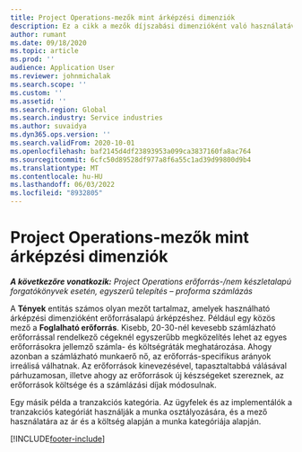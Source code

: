 ```yaml
---
title: Project Operations-mezők mint árképzési dimenziók
description: Ez a cikk a mezők díjszabási dimenzióként való használatával nyújt tájékoztatást a Dynamics 365 Project Operations.
author: rumant
ms.date: 09/18/2020
ms.topic: article
ms.prod: ''
audience: Application User
ms.reviewer: johnmichalak
ms.search.scope: ''
ms.custom: ''
ms.assetid: ''
ms.search.region: Global
ms.search.industry: Service industries
ms.author: suvaidya
ms.dyn365.ops.version: ''
ms.search.validFrom: 2020-10-01
ms.openlocfilehash: baf2145d4df23893953a099ca3837160fa8ac764
ms.sourcegitcommit: 6cfc50d89528df977a8f6a55c1ad39d99800d9b4
ms.translationtype: MT
ms.contentlocale: hu-HU
ms.lasthandoff: 06/03/2022
ms.locfileid: "8932805"
---
```

# <a name="project-operations-fields-as-pricing-dimensions"></a>Project Operations-mezők mint árképzési dimenziók

_**A következőre vonatkozik:** Project Operations erőforrás-/nem készletalapú forgatókönyvek esetén, egyszerű telepítés – proforma számlázás_

A **Tények** entitás számos olyan mezőt tartalmaz, amelyek használható árképzési dimenzióként erőforrásalapú árképzéshez. Például egy közös mező a **Foglalható erőforrás**. Kisebb, 20-30-nél kevesebb számlázható erőforrással rendelkező cégeknél egyszerűbb megközelítés lehet az egyes erőforrásokra jellemző számla- és költségráták meghatározása. Ahogy azonban a számlázható munkaerő nő, az erőforrás-specifikus arányok irreálisá válhatnak. Az erőforrások kinevezésével, tapasztaltabbá válásával párhuzamosan, illetve ahogy az erőforrások új készségeket szereznek, az erőforrások költsége és a számlázási díjak módosulnak. 

Egy másik példa a tranzakciós kategória. Az ügyfelek és az implementálók a tranzakciós kategóriát használják a munka osztályozására, és a mező használatára az ár és a költség alapján a munka kategóriája alapján.


[!INCLUDE[footer-include](../includes/footer-banner.md)]
